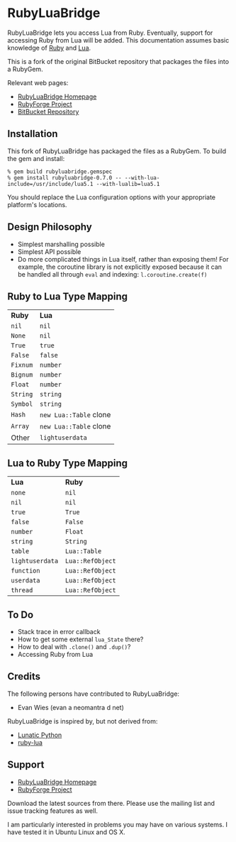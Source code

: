 RubyLuaBridge
=============

RubyLuaBridge lets you access Lua from Ruby.  Eventually, support for accessing 
Ruby from Lua will be added.  This documentation assumes basic knowledge of
[Ruby](http://www.ruby-lang.org) and [Lua](http://www.lua.org).

This is a fork of the original BitBucket repository that packages the files into
a RubyGem.

Relevant web pages:

* [RubyLuaBridge Homepage](http://rubyluabridge.rubyforge.org/)
* [RubyForge Project](http://rubyforge.org/projects/rubyluabridge/)
* [BitBucket Repository](https://bitbucket.org/neomantra/rubyluabridge)

Installation
------------

This fork of RubyLuaBridge has packaged the files as a RubyGem.  To build the gem
and install:

    % gem build rubyluabridge.gemspec
    % gem install rubyluabridge-0.7.0 -- --with-lua-include=/usr/include/lua5.1 --with-lualib=lua5.1

You should replace the Lua configuration options with your appropriate platform's
locations.

Design Philosophy
-----------------

* Simplest marshalling possible
* Simplest API possible
* Do more complicated things in Lua itself, rather than exposing them!  For
  example, the coroutine library is not explicitly exposed because it can be
  handled all through `eval` and indexing: `l.coroutine.create(f)`

Ruby to Lua Type Mapping
------------------------

<table>
  <tr><td><strong>Ruby</strong></td><td><strong>Lua</strong></td></tr>
  <tr><td><code>nil</code></td><td><code>nil</code></td></tr>
  <tr><td><code>None</code></td><td><code>nil</code></td></tr>
  <tr><td><code>True</code></td><td><code>true</code></td></tr>
  <tr><td><code>False</code></td><td><code>false</code></td></tr>
  <tr><td><code>Fixnum</code></td><td><code>number</code></td></tr>
  <tr><td><code>Bignum</code></td><td><code>number</code></td></tr>
  <tr><td><code>Float</code></td><td><code>number</code></td></tr>
  <tr><td><code>String</code></td><td><code>string</code></td></tr>
  <tr><td><code>Symbol</code></td><td><code>string</code></td></tr>
  <tr><td><code>Hash</code></td><td><code>new Lua::Table</code> clone</td></tr>
  <tr><td><code>Array</code></td><td><code>new Lua::Table</code> clone</td></tr>
  <tr><td>Other</td><td><code>lightuserdata</code></td></tr>
</table>

Lua to Ruby Type Mapping
------------------------

<table>
  <tr><td><strong>Lua</strong></td><td><strong>Ruby</strong></td></tr>
  <tr><td><code>none</code></td><td><code>nil</code></td></tr>
  <tr><td><code>nil</code></td><td><code>nil</code></td></tr>
  <tr><td><code>true</code></td><td><code>True</code></td></tr>
  <tr><td><code>false</code></td><td><code>False</code></td></tr>
  <tr><td><code>number</code></td><td><code>Float</code></td></tr>
  <tr><td><code>string</code></td><td><code>String</code></td></tr>
  <tr><td><code>table</code></td><td><code>Lua::Table</code></td></tr>
  <tr><td><code>lightuserdata</code></td><td><code>Lua::RefObject</code></td></tr>
  <tr><td><code>function</code></td><td><code>Lua::RefObject</code></td></tr>
  <tr><td><code>userdata</code></td><td><code>Lua::RefObject</code></td></tr>
  <tr><td><code>thread</code></td><td><code>Lua::RefObject</code></td></tr>
</table>

To Do
-----

* Stack trace in error callback
* How to get some external `lua_State` there?
* How to deal with `.clone()` and `.dup()`?
* Accessing Ruby from Lua

Credits
-------

The following persons have contributed to RubyLuaBridge:

* Evan Wies (evan a neomantra d net)

RubyLuaBridge is inspired by, but not derived from:

* [Lunatic Python](http://labix.org/lunatic-python)
* [ruby-lua](http://raa.ruby-lang.org/project/ruby-lua)

Support
-------

* [RubyLuaBridge Homepage](http://rubyluabridge.rubyforge.org/)
* [RubyForge Project](http://rubyforge.org/projects/rubyluabridge/)

Download the latest sources from there.  Please use the mailing list and issue
tracking features as well.

I am particularly interested in problems you may have on various systems.  I have
tested it in Ubuntu Linux and OS X.
